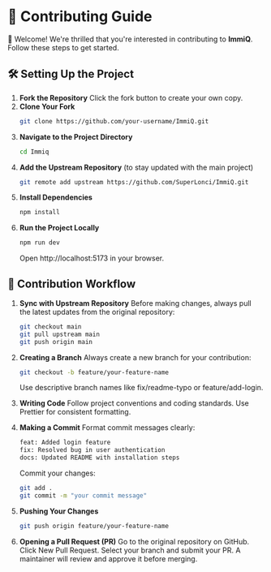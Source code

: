 # 🚀 Contributing Guide

👋 Welcome! We're thrilled that you're interested in contributing to **ImmiQ**. Follow these steps to get started.  

## 🛠️ Setting Up the Project

1. **Fork the Repository**
   Click the fork button to create your own copy.  
2. **Clone Your Fork**  
   ```sh
   git clone https://github.com/your-username/ImmiQ.git
3. **Navigate to the Project Directory**  
   ```sh
   cd Immiq
4. **Add the Upstream Repository** (to stay updated with the main project)  
   ```sh
   git remote add upstream https://github.com/SuperLonci/ImmiQ.git
5. **Install Dependencies**  
   ```sh
   npm install
6. **Run the Project Locally**  
   ```sh
   npm run dev
   ```
   Open http://localhost:5173 in your browser.

## 🔄 Contribution Workflow

1. **Sync with Upstream Repository**
   Before making changes, always pull the latest updates from the original repository:  
    ```sh
   git checkout main
   git pull upstream main
   git push origin main
2. **Creating a Branch**
   Always create a new branch for your contribution: 
   ```sh
   git checkout -b feature/your-feature-name
   ```
   Use descriptive branch names like fix/readme-typo or feature/add-login.
3. **Writing Code**
   Follow project conventions and coding standards.
   Use Prettier for consistent formatting.   
4. **Making a Commit**
   Format commit messages clearly:
   ```sh
   feat: Added login feature
   fix: Resolved bug in user authentication
   docs: Updated README with installation steps
   ```

   Commit your changes:
   ```sh
   git add .
   git commit -m "your commit message"
   ```
5. **Pushing Your Changes** 
    ```sh
   git push origin feature/your-feature-name
6. **Opening a Pull Request (PR)** 
   Go to the original repository on GitHub.
   Click New Pull Request.
   Select your branch and submit your PR.
   A maintainer will review and approve it before merging.
   

  

  



